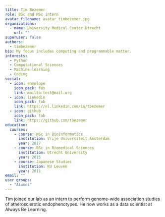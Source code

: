 ```yaml
---
title: Tim Bezemer
role: BSc and MSc intern
avatar_filename: avatar_timbezemer.jpg
organizations:
  - name: University Medical Center Utrecht
    url: ""
superuser: false
authors:
  - timbezemer
bio: My focus includes computing and programmable matter.
interests:
  - Python
  - Computational Sciences
  - Machine learning
  - Coding
social:
  - icon: envelope
    icon_pack: fas
    link: mailto:test@mail.org
  - icon: linkedin
    icon_pack: fab
    link: https://nl.linkedin.com/in/tbezemer
  - icon: github
    icon_pack: fab
    link: https://github.com/tbezemer
education:
  courses:
    - course: MSc in Bioinformatics
      institution: Vrije Universiteit Amsterdam
      year: 2017
    - course: BSc in Biomedical Sciences
      institution: Utrecht University
      year: 2015
    - course: Japanese Studies
      institution: KU Leuven
      year: 2011
email: ""
user_groups:
  - "Alumni"
---
```

Tim joined our lab as an intern to perform genome-wide association studies of atherosclerotic endophenotypes. He now works as a data scientist at Always Be Learning.
